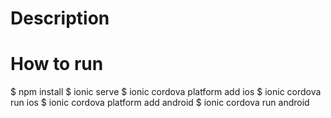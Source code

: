 # Description

# How to run
$ npm install
$ ionic serve
$ ionic cordova platform add ios
$ ionic cordova run ios
$ ionic cordova platform add android
$ ionic cordova run android

